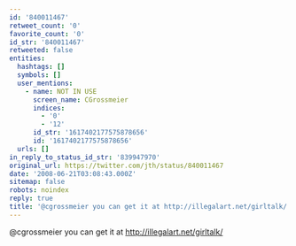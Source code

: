 ```yaml
---
id: '840011467'
retweet_count: '0'
favorite_count: '0'
id_str: '840011467'
retweeted: false
entities:
  hashtags: []
  symbols: []
  user_mentions:
    - name: NOT IN USE
      screen_name: CGrossmeier
      indices:
        - '0'
        - '12'
      id_str: '1617402177575878656'
      id: '1617402177575878656'
  urls: []
in_reply_to_status_id_str: '839947970'
original_url: https://twitter.com/jth/status/840011467
date: '2008-06-21T03:08:43.000Z'
sitemap: false
robots: noindex
reply: true
title: '@cgrossmeier you can get it at http://illegalart.net/girltalk/'
---
```


@cgrossmeier you can get it at http://illegalart.net/girltalk/